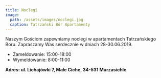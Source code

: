 ```yaml
---
title: Noclegi
image:
  path: /assets/images/noclegi.jpg
  caption: Tatrzański Bór Apartamenty
---
```


Naszym Gościom zapewniamy noclegi w apartamentach Tatrzańskiego Boru.
Zapraszamy Was serdecznie w dniach 28-30.06.2019.
- Zameldowanie: 15:00-18:00
- Wymeldowanie: 8:00-11:00


**Adres: ul. Lichajówki 7, Małe Ciche, 34-531 Murzasichle**
